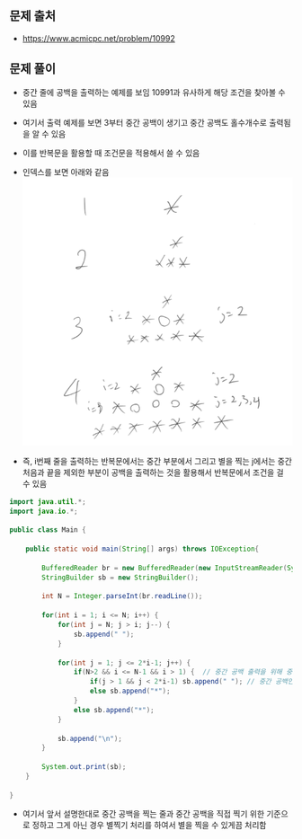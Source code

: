 ## 문제 출처
- https://www.acmicpc.net/problem/10992

## 문제 풀이
- 중간 줄에 공백을 출력하는 예제를 보임 10991과 유사하게 해당 조건을 찾아볼 수 있음
- 여기서 출력 예제를 보면 3부터 중간 공백이 생기고 중간 공백도 홀수개수로 출력됨을 알 수 있음
- 이를 반복문을 활용할 때 조건문을 적용해서 쓸 수 있음
- 인덱스를 보면 아래와 같음
![one](/cheewr85/img/two.png)

- 즉, i번째 줄을 출력하는 반복문에서는 중간 부분에서 그리고 별을 찍는 j에서는 중간 처음과 끝을 제외한 부분이 공백을 출력하는 것을 활용해서 반복문에서 조건을 걸 수 있음
```java
import java.util.*;
import java.io.*;

public class Main {

    public static void main(String[] args) throws IOException{

        BufferedReader br = new BufferedReader(new InputStreamReader(System.in));
        StringBuilder sb = new StringBuilder();

        int N = Integer.parseInt(br.readLine());

        for(int i = 1; i <= N; i++) {
            for(int j = N; j > i; j--) {
                sb.append(" ");
            }

            for(int j = 1; j <= 2*i-1; j++) {
                if(N>2 && i <= N-1 && i > 1) {  // 중간 공백 출력을 위해 중간 공백을 찍어야 하는 줄일 때
                    if(j > 1 && j < 2*i-1) sb.append(" "); // 중간 공백인 경우 중간 공백 출력 조건
                    else sb.append("*");
                }
                else sb.append("*");
            }

            sb.append("\n");
        }

        System.out.print(sb);
    }

}
```
- 여기서 앞서 설명한대로 중간 공백을 찍는 줄과 중간 공백을 직접 찍기 위한 기준으로 정하고 그게 아닌 경우 별찍기 처리를 하여서 별을 찍을 수 있게끔 처리함
